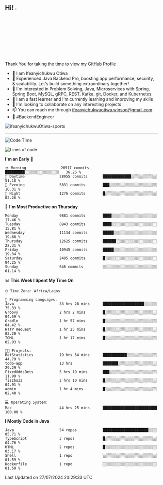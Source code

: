 <!-- BLOG-POST-LIST:START --><!-- BLOG-POST-LIST:END -->

## Hi! <img src="https://media.giphy.com/media/hvRJCLFzcasrR4ia7z/giphy.gif" width="4%"> 

Thank You for taking the time to view my GitHub Profile

- 👋 I am Ifeanyichukwu Otiwa
- 🚀 Experienced Java Backend Pro, boosting app performance, security, & scalability. Let's build something extraordinary together!
- 👀 I'm interested in Problem Solving, Java, Microservices with Spring, Spring Boot, MySQL, gRPC, REST, Kafka, git, Docker, and Kubernetes
- 🌱 I am a fast learner and I'm currently learning and improving my skills
- 💞️ I'm looking to collaborate on any interesting projects
- 📫 You can reach me through ifeanyichukwuotiwa.winson@gmail.com
- 🚀 #BackendEngineer

<p align="left" marginTop="10px"> <img src="https://komarev.com/ghpvc/?username=ifeanyichukwuOtiwa-sports&label=Profile%20views&color=0e75b6&style=for-the-badge" alt="ifeanyichukwuOtiwa-sports" /> </p>

***

<!--START_SECTION:waka-->
![Code Time](http://img.shields.io/badge/Code%20Time-2%2C700%20hrs%2017%20mins-blue)

![Lines of code](https://img.shields.io/badge/From%20Hello%20World%20I%27ve%20Written-13.8%20million%20lines%20of%20code-blue)

**I'm an Early 🐤** 

```text
🌞 Morning                20517 commits       █████████░░░░░░░░░░░░░░░░   36.26 % 
🌆 Daytime                28955 commits       █████████████░░░░░░░░░░░░   51.18 % 
🌃 Evening                5831 commits        ███░░░░░░░░░░░░░░░░░░░░░░   10.31 % 
🌙 Night                  1276 commits        █░░░░░░░░░░░░░░░░░░░░░░░░   02.26 % 
```
📅 **I'm Most Productive on Thursday** 

```text
Monday                   9881 commits        ████░░░░░░░░░░░░░░░░░░░░░   17.46 % 
Tuesday                  8943 commits        ████░░░░░░░░░░░░░░░░░░░░░   15.81 % 
Wednesday                11134 commits       █████░░░░░░░░░░░░░░░░░░░░   19.68 % 
Thursday                 12625 commits       ██████░░░░░░░░░░░░░░░░░░░   22.31 % 
Friday                   10945 commits       █████░░░░░░░░░░░░░░░░░░░░   19.34 % 
Saturday                 2405 commits        █░░░░░░░░░░░░░░░░░░░░░░░░   04.25 % 
Sunday                   646 commits         ░░░░░░░░░░░░░░░░░░░░░░░░░   01.14 % 
```


📊 **This Week I Spent My Time On** 

```text
🕑︎ Time Zone: Africa/Lagos

💬 Programming Languages: 
Java                     33 hrs 28 mins      ███████████████████░░░░░░   75.33 % 
Groovy                   2 hrs 2 mins        █░░░░░░░░░░░░░░░░░░░░░░░░   04.59 % 
Gradle                   1 hr 57 mins        █░░░░░░░░░░░░░░░░░░░░░░░░   04.42 % 
HTTP Request             1 hr 25 mins        █░░░░░░░░░░░░░░░░░░░░░░░░   03.20 % 
TOML                     1 hr 17 mins        █░░░░░░░░░░░░░░░░░░░░░░░░   02.93 % 

🐱‍💻 Projects: 
BetStatistics            19 hrs 54 mins      ███████████░░░░░░░░░░░░░░   44.79 % 
todo-app                 13 hrs              ███████░░░░░░░░░░░░░░░░░░   29.29 % 
FixedOddsBets            5 hrs 19 mins       ███░░░░░░░░░░░░░░░░░░░░░░   11.99 % 
fizzbuzz                 2 hrs 10 mins       █░░░░░░░░░░░░░░░░░░░░░░░░   04.91 % 
admin                    1 hr 4 mins         █░░░░░░░░░░░░░░░░░░░░░░░░   02.40 % 

💻 Operating System: 
Mac                      44 hrs 25 mins      █████████████████████████   100.00 % 
```

**I Mostly Code in Java** 

```text
Java                     54 repos            █████████████████████░░░░   85.71 % 
TypeScript               3 repos             █░░░░░░░░░░░░░░░░░░░░░░░░   04.76 % 
HTML                     2 repos             █░░░░░░░░░░░░░░░░░░░░░░░░   03.17 % 
Shell                    1 repo              ░░░░░░░░░░░░░░░░░░░░░░░░░   01.59 % 
Dockerfile               1 repo              ░░░░░░░░░░░░░░░░░░░░░░░░░   01.59 % 
```




 Last Updated on 27/07/2024 20:29:33 UTC
<!--END_SECTION:waka-->

<!--
<p align="center">
![trophy](https://github-profile-trophy.vercel.app/?username=ifeanyichukwuOtiwa-sports&theme=onedark) (https://github.com/ryo-ma/github-profile-trophy)
</p>
-->

<!---
ifeanyi-otiwa/ifeanyi-otiwa is a ✨ special ✨ repository because its `README.md` (this file) appears on your GitHub profile.
You can click the Preview link to take a look at your changes.
--->
